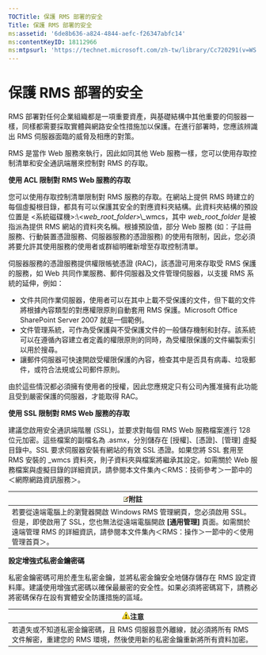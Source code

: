 ```yaml
---
TOCTitle: 保護 RMS 部署的安全
Title: 保護 RMS 部署的安全
ms:assetid: '6de8b636-a824-4844-aefc-f26347abfc14'
ms:contentKeyID: 18112966
ms:mtpsurl: 'https://technet.microsoft.com/zh-tw/library/Cc720291(v=WS.10)'
---
```


保護 RMS 部署的安全
===================

RMS 部署對任何企業組織都是一項重要資產，與基礎結構中其他重要的伺服器一樣，同樣都需要採取實體與網路安全性措施加以保護。在進行部署時，您應該辨識出 RMS 伺服器面臨的威脅及相應的對策。

RMS 是當作 Web 服務來執行，因此如同其他 Web 服務一樣，您可以使用存取控制清單和安全通訊端層來控制對 RMS 的存取。

**使用 ACL 限制對 RMS Web 服務的存取**

您可以使用存取控制清單限制對 RMS 服務的存取。在網站上提供 RMS 時建立的每個虛擬根目錄，都具有可以保護其安全的對應資料夾結構。此資料夾結構的預設位置是 &lt;系統磁碟機&gt;:\\&lt;*web\_root\_folder*&gt;\\\_wmcs，其中 *web\_root\_folder* 是被指派為提供 RMS 網站的資料夾名稱。根據預設值，部分 Web 服務 (如：子註冊服務、行動裝置憑證服務、伺服器服務的憑證服務) 的使用有限制，因此，您必須將要允許其使用服務的使用者或群組明確新增至存取控制清單。

伺服器服務的憑證服務提供權限帳號憑證 (RAC)，該憑證可用來存取受 RMS 保護的服務，如 Web 共同作業服務、郵件伺服器及文件管理伺服器，以支援 RMS 系統的延伸，例如：

-   文件共同作業伺服器，使用者可以在其中上載不受保護的文件，但下載的文件將根據內容類型的對應權限原則自動套用 RMS 保護。Microsoft Office SharePoint Server 2007 就是一個範例。
-   文件管理系統，可作為受保護與不受保護文件的一般儲存機制和封存。該系統可以在遵循內容建立者定義的權限原則的同時，為受權限保護的文件編製索引以用於搜尋。
-   讓郵件伺服器可快速開啟受權限保護的內容，檢查其中是否具有病毒、垃圾郵件，或符合法規或公司郵件原則。

由於這些情況都必須擁有使用者的授權，因此您應規定只有公司內獲准擁有此功能且受到嚴密保護的伺服器，才能取得 RAC。

**使用 SSL 限制對 RMS Web 服務的存取**

建議您啟用安全通訊端階層 (SSL)，並要求對每個 RMS Web 服務檔案進行 128 位元加密。這些檔案的副檔名為 .asmx，分別儲存在 \[授權\]、\[憑證\]、\[管理\] 虛擬目錄中。SSL 要求伺服器安裝有網站的有效 SSL 憑證。如果您將 SSL 套用至 RMS 安裝的 \_wmcs 資料夾，則子資料夾與檔案將繼承其設定。如需關於 Web 服務檔案與虛擬目錄的詳細資訊，請參閱本文件集內＜RMS：技術參考＞一節中的＜網際網路資訊服務＞。

| ![](images/Cc720291.note(WS.10).gif)附註                                                                                                                                                           |
|---------------------------------------------------------------------------------------------------------------------------------------------------------------------------------------------------------------------------------|
| 若要從遠端電腦上的瀏覽器開啟 Windows RMS 管理網頁，您必須啟用 SSL。但是，即使啟用了 SSL，您也無法從遠端電腦開啟 **\[通用管理\]** 頁面。如需關於遠端管理 RMS 的詳細資訊，請參閱本文件集內＜RMS：操作＞一節中的＜使用管理首頁＞。 |

**設定增強式私密金鑰密碼**

私密金鑰密碼可用於產生私密金鑰，並將私密金鑰安全地儲存儲存在 RMS 設定資料庫。建議使用增強式密碼以確保最嚴密的安全性。如果必須將密碼寫下，請務必將密碼保存在設有實體安全防護措施的區域。

| ![](images/Cc720291.Caution(WS.10).gif)注意                                                                  |
|-------------------------------------------------------------------------------------------------------------------------------------------|
| 若遺失或不知道私密金鑰密碼，且 RMS 伺服器意外離線，就必須將所有 RMS 文件解密，重建您的 RMS 環境，然後使用新的私密金鑰重新將所有資料加密。 |
